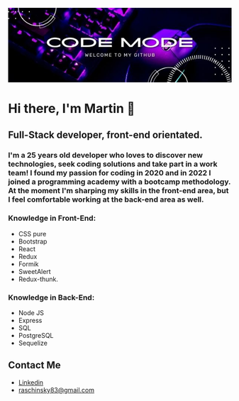 ![image](https://github.com/TinchoRas/TinchoRas/blob/main/Code%20Mode.jpg)
# Hi there, I'm Martin 👋
   ## Full-Stack developer, front-end orientated.
   ### I'm a 25 years old developer who loves to discover new technologies, seek coding solutions and take part in a work team! I found my passion for coding in 2020 and in 2022 I joined a programming academy with a bootcamp methodology. At the moment I'm sharping my skills in the front-end area, but I feel comfortable working at the back-end area as well.
   ### Knowledge in Front-End:
   * CSS pure
   * Bootstrap
   * React
   * Redux
   * Formik
   * SweetAlert
   * Redux-thunk.
### Knowledge in Back-End:
   * Node JS
   * Express
   * SQL
   * PostgreSQL 
   * Sequelize
   
## Contact Me
* [Linkedin](https://www.linkedin.com/in/mart%C3%ADn-raschinsky-083546158/)
* raschinsky83@gmail.com         

